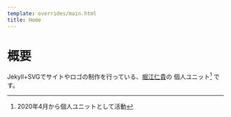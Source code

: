 ```yaml
---
template: overrides/main.html
title: Home
---
```

# 概要
Jekyll+SVGでサイトやロゴの制作を行っている、[堀江仁貴](https://www.horiehitoki.com)の 個人ユニット[^1] です。

[^1]: 2020年4月から個人ユニットとして活動
